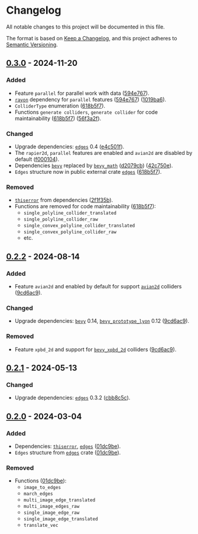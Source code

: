 # Changelog

All notable changes to this project will be documented in this file.

The format is based on [Keep a Changelog](https://keepachangelog.com/en/1.1.0/),
and this project adheres to [Semantic Versioning](https://semver.org/spec/v2.0.0.html).

## [0.3.0](https://github.com/shnewto/bevy_collider_gen/compare/0.2.2...0.3.0) - 2024-11-20

### Added

- Feature `parallel` for parallel work with data
  ([594e767](https://github.com/shnewto/bevy_collider_gen/commit/594e767586494e821009f18fe8cbd96fe1b3703e)).
- [`rayon`] dependency for `parallel` features
  ([594e767](https://github.com/shnewto/bevy_collider_gen/commit/594e767586494e821009f18fe8cbd96fe1b3703e))
  ([1019ba6](https://github.com/shnewto/bevy_collider_gen/commit/1019ba697f0c3b20a633eaa55af7446193ab6e9e)).
- `ColliderType` enumeration
  ([618b5f7](https://github.com/shnewto/bevy_collider_gen/commit/618b5f7d081744a9f1eafee10ce9c0d21b95e1a9)).
- Functions `generate colliders`, `generate collider` for code maintainability
  ([618b5f7](https://github.com/shnewto/bevy_collider_gen/commit/618b5f7d081744a9f1eafee10ce9c0d21b95e1a9))
  ([56f3a2f](https://github.com/shnewto/bevy_collider_gen/commit/56f3a2faebab3190c170ecf68e2067fa51b1ce1c)).

### Changed

- Upgrade dependencies: [`edges`] 0.4
  ([e4c501f](https://github.com/shnewto/edges/commit/e4c501fa701a47c9ac67bd17e805ede77ad6485a)).
- The `rapier2d`, `parallel` features are enabled and `avian2d` are disabled by default
  ([f000104](https://github.com/shnewto/bevy_collider_gen/commit/f0001048d5000b34ef888fca76ccd26f3edeb3e9)).
- Dependencies [`bevy`] replaced by [`bevy_math`]
  ([d2079cb](https://github.com/shnewto/bevy_collider_gen/commit/d2079cb293d6aad43588ef849539c2e885de3e0c))
  ([42c750e](https://github.com/shnewto/bevy_collider_gen/commit/42c750ecdd9b4d8f167a20e204a6692ea1cd6bee)).
- `Edges` structure now in public external crate [`edges`]
  ([618b5f7](https://github.com/shnewto/bevy_collider_gen/commit/618b5f7d081744a9f1eafee10ce9c0d21b95e1a9)).

### Removed

- [`thiserror`] from dependencies
  ([2f1f35b](https://github.com/shnewto/bevy_collider_gen/commit/2f1f35b4f6275ad079b1fe76e1a976ba6a2c3b04)).
- Functions are removed for code maintainability
  ([618b5f7](https://github.com/shnewto/bevy_collider_gen/commit/618b5f7d081744a9f1eafee10ce9c0d21b95e1a9)):
  - `single_polyline_collider_translated`
  - `single_polyline_collider_raw`
  - `single_convex_polyline_collider_translated`
  - `single_convex_polyline_collider_raw`
  - etc.

## [0.2.2](https://github.com/shnewto/bevy_collider_gen/compare/0.2.1...0.2.2) - 2024-08-14

### Added

- Feature `avian2d` and enabled by default for support [`avian2d`] colliders
  ([9cd6ac9](https://github.com/shnewto/bevy_collider_gen/commit/9cd6ac9f362fa867e6d1bf38b4f8681ac9d09754)).

### Changed

- Upgrade dependencies: [`bevy`] 0.14, [`bevy_prototype_lyon`] 0.12
  ([9cd6ac9](https://github.com/shnewto/bevy_collider_gen/commit/9cd6ac9f362fa867e6d1bf38b4f8681ac9d09754)).

### Removed

- Feature `xpbd_2d` and support for [`bevy_xpbd_2d`] colliders
  ([9cd6ac9](https://github.com/shnewto/bevy_collider_gen/commit/9cd6ac9f362fa867e6d1bf38b4f8681ac9d09754)).

## [0.2.1](https://github.com/shnewto/bevy_collider_gen/compare/0.2.0...0.2.1) - 2024-05-13

### Changed

- Upgrade dependencies: [`edges`] 0.3.2
  ([cbb8c5c](https://github.com/shnewto/bevy_collider_gen/commit/cbb8c5c1474f08bed0b405c76da3f99bd2b27540)).

## [0.2.0](https://github.com/shnewto/bevy_collider_gen/compare/0.1.0...0.2.0) - 2024-03-04

### Added

- Dependencies: [`thiserror`], [`edges`]
  ([01dc9be](https://github.com/shnewto/bevy_collider_gen/commit/01dc9be747fb971d3222702d203eb471d5b156d7)).
- `Edges` structure from [`edges`] crate
  ([01dc9be](https://github.com/shnewto/bevy_collider_gen/commit/01dc9be747fb971d3222702d203eb471d5b156d7)).

### Removed

- Functions ([01dc9be](https://github.com/shnewto/bevy_collider_gen/commit/01dc9be747fb971d3222702d203eb471d5b156d7)):
  - `image_to_edges`
  - `march_edges`
  - `multi_image_edge_translated`
  - `multi_image_edges_raw`
  - `single_image_edge_raw`
  - `single_image_edge_translated`
  - `translate_vec`

[`bevy`]: https://crates.io/crates/bevy
[`bevy_math`]: https://crates.io/crates/bevy_math
[`avian2d`]: https://crates.io/crates/avian2d
[`rayon`]: https://crates.io/crates/rayon
[`edges`]: https://crates.io/crates/edges
[`thiserror`]: https://crates.io/crates/thiserror
[`bevy_prototype_lyon`]: https://crates.io/crates/bevy_prototype_lyon
[`bevy_xpbd_2d`]: https://crates.io/crates/bevy_xpbd_2d
